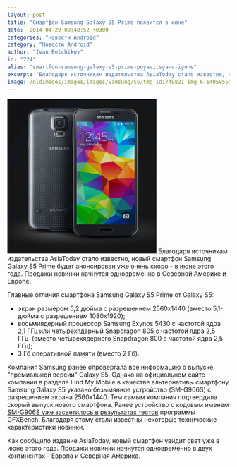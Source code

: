 ```yaml
---
layout: post
title: "Смартфон Samsung Galaxy S5 Prime появится в июне"
date:  2014-04-29 09:48:52 +0300
categories: "Новости Android"
category: "Новости Android"
author: "Ivan Belchikov"
id: "724"
alias: "smartfon-samsung-galaxy-s5-prime-poyavitsya-v-iyune"
excerpt: "Благодаря источникам издательства AsiaToday стало известно, новый смартфон Samsung Galaxy S5 Prime будет анонсирован уже очень скоро - в июне этого года. Продажи новинки начнутся одновременно в Северной Америке и Европе."
image: /oldImages/images/images/Samsung/S5/tmp_id1749821_img_6-1405955543.png
---
```

<img  src="/oldImages/images/images/Samsung/S5/tmp_id1749821_img_6-1405955543.png" alt="Samsung Galaxy S5" />
Благодаря источникам издательства AsiaToday стало известно, новый смартфон Samsung Galaxy S5 Prime будет анонсирован уже очень скоро - в июне этого года. Продажи новинки начнутся одновременно в Северной Америке и Европе.


Главные отличия смартфона Samsung Galaxy S5 Prime от Galaxy S5:

<ul>
<li>экран размером 5,2 дюйма с разрешением 2560х1440 (вместо 5,1-дюйма с разрешением 1080x1920);</li>
<li>восьмиядерный процессор Samsung Exynos 5430 с частотой ядра 2,1 ГГц или четырехядерный Snapdragon 805 с частотой ядра 2,5 ГГц  (вместо четырехядерного Snapdragon 800 с частотой ядра 2,5 ГГц);</li>
<li>3 Гб оперативной памяти (вместо 2 Гб).</li>
</ul>
Компания Samsung ранее опровергала все информацию о выпуске "премиальной версии" Galaxy S5. Однако на официальном сайте компании в разделе Find My Mobile в качестве альтернативы смартфону Samsung Galaxy S5 указано безымянное устройство (SM-G906S) с разрешением экрана 2560х1440. Тем самым компания подтвердила скорый выпуск нового смартфона. Ранее устройство с кодовым именем <a href="index.php?option=com_content&amp;view=article&amp;id=719&amp;catid=8&amp;Itemid=102">SM-G906S уже засветилось в результатах тестов</a> программы GFXBench. Благодаря этому стали известны некоторые технические характеристики новинки.

Как сообщило издание AsiaToday, новый смартфон увидит свет уже в июне этого года. Продажи новинки начнутся одновременно в двух континентах - Европа и Северная Америка.


